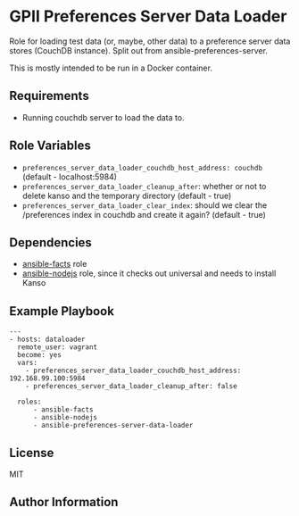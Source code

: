 GPII Preferences Server Data Loader
=========

Role for loading test data (or, maybe, other data) to a preference server data stores (CouchDB instance). Split out from ansible-preferences-server.

This is mostly intended to be run in a Docker container.

Requirements
------------

* Running couchdb server to load the data to.

Role Variables
--------------

* `preferences_server_data_loader_couchdb_host_address: couchdb` (default - localhost:5984)
* `preferences_server_data_loader_cleanup_after`: whether or not to delete kanso and the temporary directory (default - true)
* `preferences_server_data_loader_clear_index`: should we clear the /preferences index in couchdb and create it again? (default - true)

Dependencies
------------

* [ansible-facts](https://github.com/idi-ops/ansible-facts) role
* [ansible-nodejs](https://github.com/idi-ops/ansible-nodejs) role, since it checks out universal and needs to install Kanso

Example Playbook
----------------

```
---
- hosts: dataloader
  remote_user: vagrant
  become: yes
  vars:
    - preferences_server_data_loader_couchdb_host_address: 192.168.99.100:5984
    - preferences_server_data_loader_cleanup_after: false

  roles:
      - ansible-facts
      - ansible-nodejs
      - ansible-preferences-server-data-loader
  ```

License
-------

MIT

Author Information
------------------

